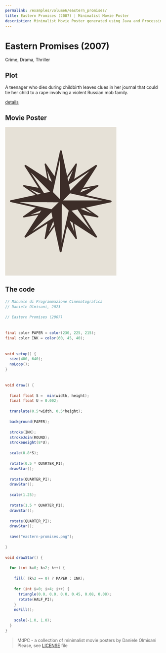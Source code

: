 ```yaml
---
permalink: /examples/volume6/eastern_promises/
title: Eastern Promises (2007) | Minimalist Movie Poster
description: Minimalist Movie Poster generated using Java and Processing.
---
```


# Eastern Promises (2007)

Crime, Drama, Thriller

## Plot
A teenager who dies during childbirth leaves clues in her journal that could tie her child to a rape involving a violent Russian mob family.

[details](https://www.imdb.com/title/tt0765443/)

## Movie Poster
<img src="eastern-promises.png"  width="360px" title="Eastern Promises">


## The code
```java
// Manuale di Programmazione Cinematografica
// Daniele Olmisani, 2023

// Eastern Promises (2007)


final color PAPER = color(230, 225, 215);
final color INK = color(60, 45, 40);


void setup() {
  size(480, 640);
  noLoop();
}


void draw() {
  
  final float S =  min(width, height);
  final float U = 0.002;
  
  translate(0.5*width, 0.5*height);
  
  background(PAPER);
  
  stroke(INK);
  strokeJoin(ROUND);
  strokeWeight(8*U);

  scale(0.8*S);
  
  rotate(0.5 * QUARTER_PI);
  drawStar();  
  
  rotate(QUARTER_PI);
  drawStar();
  
  scale(1.25);
  
  rotate(1.5 * QUARTER_PI);
  drawStar();  
  
  rotate(QUARTER_PI);
  drawStar();
  
  save("eastern-promises.png");

}

void drawStar() {
  
  for (int k=0; k<2; k++) {
    
    fill( (k%2 == 0) ? PAPER : INK);
      
    for (int i=0; i<4; i++) {
      triangle(0.0, 0.0, 0.0, 0.45, 0.08, 0.08);
      rotate(HALF_PI);
    }
    noFill();
     
    scale(-1.0, 1.0);
  }
}

```

> MdPC - a collection of minimalist movie posters
> by Daniele Olmisani
> Please, see [LICENSE](../../../LICENSE) file
